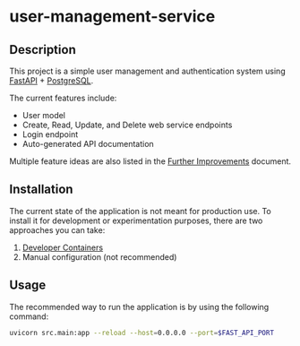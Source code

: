# user-management-service

## Description
This project is a simple user management and authentication system using [FastAPI](https://fastapi.tiangolo.com/) + [PostgreSQL](https://www.postgresql.org/).  

The current features include:
* User model
* Create, Read, Update, and Delete web service endpoints
* Login endpoint
* Auto-generated API documentation

Multiple feature ideas are also listed in the [Further Improvements](docs/Further%20Improvements.md) document.

## Installation
The current state of the application is not meant for production use.
To install it for development or experimentation purposes, there are two approaches you can take:

1. [Developer Containers](https://code.visualstudio.com/docs/devcontainers/containers)
2. Manual configuration (not recommended)

## Usage
The recommended way to run the application is by using the following command:

```bash
uvicorn src.main:app --reload --host=0.0.0.0 --port=$FAST_API_PORT
```
